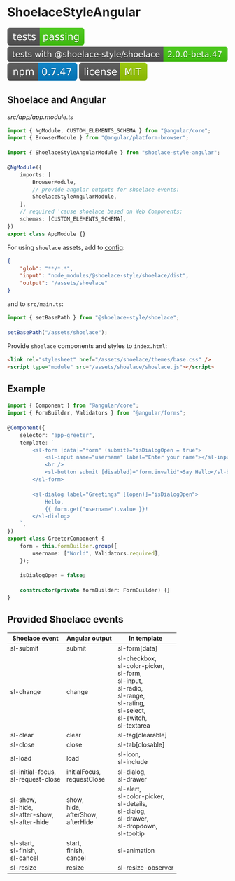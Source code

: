 # ShoelaceStyleAngular

![tests passing](https://raw.githubusercontent.com/PavelDymkov/shoelace-style-angular/master/badges/tests.svg)
![shoelace version](https://raw.githubusercontent.com/PavelDymkov/shoelace-style-angular/master/badges/shoelace-version.svg)
![npm version](https://raw.githubusercontent.com/PavelDymkov/shoelace-style-angular/master/badges/npm-version.svg)
![license](https://raw.githubusercontent.com/PavelDymkov/shoelace-style-angular/master/badges/license.svg)

## Shoelace and Angular

_src/app/app.module.ts_

```ts
import { NgModule, CUSTOM_ELEMENTS_SCHEMA } from "@angular/core";
import { BrowserModule } from "@angular/platform-browser";

import { ShoelaceStyleAngularModule } from "shoelace-style-angular";

@NgModule({
    imports: [
        BrowserModule,
        // provide angular outputs for shoelace events:
        ShoelaceStyleAngularModule,
    ],
    // required 'cause shoelace based on Web Components:
    schemas: [CUSTOM_ELEMENTS_SCHEMA],
})
export class AppModule {}
```

For using `shoelace` assets, add to [config](https://angular.io/guide/workspace-config#asset-config):

```json
{
    "glob": "**/*.*",
    "input": "node_modules/@shoelace-style/shoelace/dist",
    "output": "/assets/shoelace"
}
```

and to `src/main.ts`:

```ts
import { setBasePath } from "@shoelace-style/shoelace";

setBasePath("/assets/shoelace");
```

Provide `shoelace` components and styles to `index.html`:

```html
<link rel="stylesheet" href="/assets/shoelace/themes/base.css" />
<script type="module" src="/assets/shoelace/shoelace.js"></script>
```

## Example

```ts
import { Component } from "@angular/core";
import { FormBuilder, Validators } from "@angular/forms";

@Component({
    selector: "app-greeter",
    template: `
        <sl-form [data]="form" (submit)="isDialogOpen = true">
            <sl-input name="username" label="Enter your name"></sl-input>
            <br />
            <sl-button submit [disabled]="form.invalid">Say Hello</sl-button>
        </sl-form>

        <sl-dialog label="Greetings" [(open)]="isDialogOpen">
            Hello,
            {{ form.get("username").value }}!
        </sl-dialog>
    `,
})
export class GreeterComponent {
    form = this.formBuilder.group({
        username: ["World", Validators.required],
    });

    isDialogOpen = false;

    constructor(private formBuilder: FormBuilder) {}
}
```

## Provided Shoelace events

<table>
    <thead>
        <tr>
            <th>Shoelace event</th>
            <th>Angular output</th>
            <th>In template</th>
        </tr>
    </thead>
    <tbody>
        <tr>
            <td>sl-submit</td>
            <td>submit</td>
            <td>sl-form[data]</td>
        </tr>
        <tr>
            <td>sl-change</td>
            <td>change</td>
            <td>
                sl-checkbox,<br>
                sl-color-picker,<br>
                sl-form,<br>
                sl-input,<br>
                sl-radio,<br>
                sl-range,<br>
                sl-rating,<br>
                sl-select,<br>
                sl-switch,<br>
                sl-textarea
            </td>
        </tr>
        <tr>
            <td>sl-clear</td>
            <td>clear</td>
            <td>sl-tag[clearable]</td>
        </tr>
        <tr>
            <td>sl-close</td>
            <td>close</td>
            <td>sl-tab[closable]</td>
        </tr>
        <tr>
            <td>sl-load</td>
            <td>load</td>
            <td>sl-icon,<br>sl-include</td>
        </tr>
        <tr>
            <td>sl-initial-focus,<br>sl-request-close</td>
            <td>initialFocus,<br>requestClose</td>
            <td>sl-dialog,<br>sl-drawer</td>
        </tr>
        <tr>
            <td>
                sl-show,<br>
                sl-hide,<br>
                sl-after-show,<br>
                sl-after-hide
            </td>
            <td>
                show,<br>
                hide,<br>
                afterShow,<br>
                afterHide
            </td>
            <td>
                sl-alert,<br>
                sl-color-picker,<br>
                sl-details,<br>
                sl-dialog,<br>
                sl-drawer,<br>
                sl-dropdown,<br>
                sl-tooltip
            </td>
        </tr>
        <tr>
            <td>
                sl-start,<br>
                sl-finish,<br>
                sl-cancel
            </td>
            <td>
                start,<br>
                finish,<br>
                cancel
            </td>
            <td>sl-animation</td>
        </tr>
        <tr>
            <td>sl-resize</td>
            <td>resize</td>
            <td>sl-resize-observer</td>
        </tr>
    </tbody>
</table>
